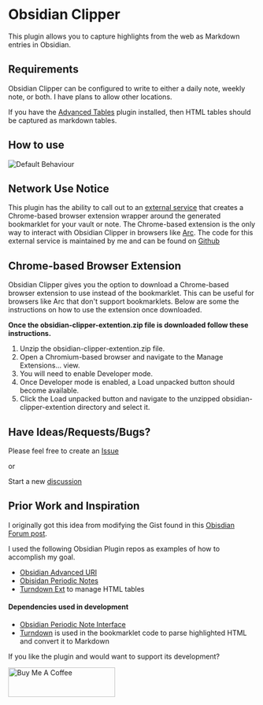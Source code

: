 # Obsidian Clipper

This plugin allows you to capture highlights from the web as Markdown entries in Obsidian.

## Requirements

Obsidian Clipper can be configured to write to either a daily note, weekly note, or both. I have plans to allow other locations.

If you have the [Advanced Tables]() plugin installed, then HTML tables should be captured as markdown tables.

## How to use

![Default Behaviour](./gifs/default.gif)

## Network Use Notice

This plugin has the ability to call out to an [external service](https://obsidianclipper.com) that creates a Chrome-based browser extension wrapper around the generated bookmarklet for your vault or note. The Chrome-based extension is the only way to interact with Obsidian Clipper in browsers like [Arc](https://arc.net/). The code for this external service is maintained by me and can be found on [Github](https://github.com/jgchristopher/obsidian_clipper_extension_maker)

## Chrome-based Browser Extension

Obsidian Clipper gives you the option to download a Chrome-based browser extension to use instead of the bookmarklet. This can be useful for browsers like Arc that don't support bookmarklets. Below are some the instructions on how to use the extension once downloaded.

**Once the obsidian-clipper-extention.zip file is downloaded follow these instructions.**

1. Unzip the obsidian-clipper-extention.zip file.
2. Open a Chromium-based browser and navigate to the Manage Extensions... view.
3. You will need to enable Developer mode.
4. Once Developer mode is enabled, a Load unpacked button should become available.
5. Click the Load unpacked button and navigate to the unzipped obsidian-clipper-extention directory and select it.

## Have Ideas/Requests/Bugs?

Please feel free to create an [Issue](https://github.com/jgchristopher/obsidian-clipper/issues/new/choose)

or

Start a new [discussion](https://github.com/jgchristopher/obsidian-clipper/discussions/new)

## Prior Work and Inspiration

I originally got this idea from modifying the Gist found in this [Obisdian Forum post](https://forum.obsidian.md/t/obsidian-web-clipper-bookmarklet-with-full-markdown-support-for-images-headings-and-code-blocks/22068).

I used the following Obsidian Plugin repos as examples of how to accomplish my goal.

- [Obsidian Advanced URI](https://github.com/Vinzent03/obsidian-advanced-uri)
- [Obisidan Periodic Notes](https://github.com/liamcain/obsidian-periodic-notes)
- [Turndown Ext](https://github.com/jtreml/turndown) to manage HTML tables

#### Dependencies used in development

- [Obsidian Periodic Note Interface](https://github.com/liamcain/obsidian-daily-notes-interface)
- [Turndown](https://github.com/mixmark-io/turndown) is used in the bookmarklet code to parse highlighted HTML and convert it to Markdown

If you like the plugin and would want to support its development?

<a href="https://www.buymeacoffee.com/jgchristopher" target="_blank"><img src="https://cdn.buymeacoffee.com/buttons/v2/default-violet.png" alt="Buy Me A Coffee" style="height: 60px !important;width: 217px !important;" ></a>
